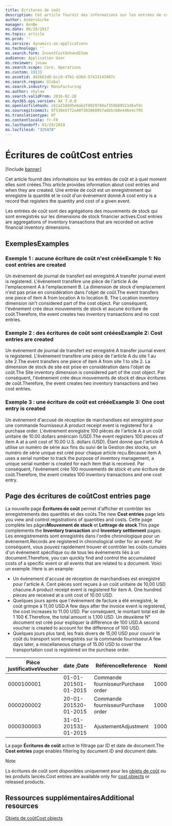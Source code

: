 ```yaml
---
title: Écritures de coût
description: Cet article fournit des informations sur les entrées de coût et à quel moment elles sont créées. Une entrée de coût est un enregistrement qui enregistre la quantité et le coût d'un événement donné.
author: AndersGirke
manager: AnnBe
ms.date: 06/20/2017
ms.topic: article
ms.prod: ''
ms.service: dynamics-ax-applications
ms.technology: ''
ms.search.form: InventCostOnhandItem
audience: Application User
ms.reviewer: josaw
ms.search.scope: Core, Operations
ms.custom: 19131
ms.assetid: dd2663d8-bcc0-47b1-b36d-57433143487c
ms.search.region: Global
ms.search.industry: Manufacturing
ms.author: shylaw
ms.search.validFrom: 2016-02-28
ms.dyn365.ops.version: AX 7.0.0
ms.openlocfilehash: cb1a218dd5e6ab3f8029788af359b89521d6afdc
ms.sourcegitcommit: 0f530e5f72a40f383868957a6b5cb0e446e4c795
ms.translationtype: HT
ms.contentlocale: fr-FR
ms.lasthandoff: 01/29/2019
ms.locfileid: "325478"
---
```

# <a name="cost-entries"></a><span data-ttu-id="b50b9-104">Écritures de coût</span><span class="sxs-lookup"><span data-stu-id="b50b9-104">Cost entries</span></span>

[!include [banner](../includes/banner.md)]

<span data-ttu-id="b50b9-105">Cet article fournit des informations sur les entrées de coût et à quel moment elles sont créées.</span><span class="sxs-lookup"><span data-stu-id="b50b9-105">This article provides information about cost entries and when they are created.</span></span> <span data-ttu-id="b50b9-106">Une entrée de coût est un enregistrement qui enregistre la quantité et le coût d'un événement donné.</span><span class="sxs-lookup"><span data-stu-id="b50b9-106">A cost entry is a record that registers the quantity and cost of a given event.</span></span>

<span data-ttu-id="b50b9-107">Les entrées de coût sont des agrégations des mouvements de stock qui sont enregistrés sur les dimensions de stock financier actives.</span><span class="sxs-lookup"><span data-stu-id="b50b9-107">Cost entries are aggregations of inventory transactions that are recorded on active financial inventory dimensions.</span></span>

## <a name="examples"></a><span data-ttu-id="b50b9-108">Exemples</span><span class="sxs-lookup"><span data-stu-id="b50b9-108">Examples</span></span>
### <a name="example-1-no-cost-entries-are-created"></a><span data-ttu-id="b50b9-109">Exemple 1 : aucune écriture de coût n'est créée</span><span class="sxs-lookup"><span data-stu-id="b50b9-109">Example 1: No cost entries are created</span></span>

<span data-ttu-id="b50b9-110">Un événement de journal de transfert est enregistré.</span><span class="sxs-lookup"><span data-stu-id="b50b9-110">A transfer journal event is registered.</span></span> <span data-ttu-id="b50b9-111">L'événement transfère une pièce de l'article A de l'emplacement A à l'emplacement B. La dimension de stock d'emplacement n'est pas prise en considération dans l'objet de coût.</span><span class="sxs-lookup"><span data-stu-id="b50b9-111">The event transfers one piece of item A from location A to location B. The Location inventory dimension isn't considered part of the cost object.</span></span> <span data-ttu-id="b50b9-112">Par conséquent, l'événement crée deux mouvements de stock et aucune écriture de coût.</span><span class="sxs-lookup"><span data-stu-id="b50b9-112">Therefore, the event creates two inventory transactions and no cost entries.</span></span>

### <a name="example-2-cost-entries-are-created"></a><span data-ttu-id="b50b9-113">Exemple 2 : des écritures de coût sont créées</span><span class="sxs-lookup"><span data-stu-id="b50b9-113">Example 2: Cost entries are created</span></span>

<span data-ttu-id="b50b9-114">Un événement de journal de transfert est enregistré.</span><span class="sxs-lookup"><span data-stu-id="b50b9-114">A transfer journal event is registered.</span></span> <span data-ttu-id="b50b9-115">L'événement transfère une pièce de l'article A du site 1 au site 2.</span><span class="sxs-lookup"><span data-stu-id="b50b9-115">The event transfers one piece of item A from site 1 to site 2.</span></span> <span data-ttu-id="b50b9-116">La dimension de stock de site est prise en considération dans l'objet de coût.</span><span class="sxs-lookup"><span data-stu-id="b50b9-116">The Site inventory dimension is considered part of the cost object.</span></span> <span data-ttu-id="b50b9-117">Par conséquent, l'événement crée deux mouvements de stock et deux écritures de coût.</span><span class="sxs-lookup"><span data-stu-id="b50b9-117">Therefore, the event creates two inventory transactions and two cost entries.</span></span>

### <a name="example-3-one-cost-entry-is-created"></a><span data-ttu-id="b50b9-118">Exemple 3 : une écriture de coût est créée</span><span class="sxs-lookup"><span data-stu-id="b50b9-118">Example 3: One cost entry is created</span></span>

<span data-ttu-id="b50b9-119">Un événement d'accusé de réception de marchandises est enregistré pour une commande fournisseur.</span><span class="sxs-lookup"><span data-stu-id="b50b9-119">A product receipt event is registered for a purchase order.</span></span> <span data-ttu-id="b50b9-120">L'événement enregistre 100 pièces de l'article A à un coût unitaire de 10.00 dollars américain (USD).</span><span class="sxs-lookup"><span data-stu-id="b50b9-120">The event registers 100 pieces of item A at a unit cost of 10.00 U.S. dollars (USD).</span></span> <span data-ttu-id="b50b9-121">Étant donné que l'article A utilise un numéro de série aux fins du suivi de la Gestion des stocks, un numéro de série unique est créé pour chaque article reçu.</span><span class="sxs-lookup"><span data-stu-id="b50b9-121">Because item A uses a serial number to track the purpose of inventory management, a unique serial number is created for each item that is received.</span></span> <span data-ttu-id="b50b9-122">Par conséquent, l'événement crée 100 mouvements de stock et une écriture de coût.</span><span class="sxs-lookup"><span data-stu-id="b50b9-122">Therefore, the event creates 100 inventory transactions and one cost entry.</span></span>

## <a name="cost-entries-page"></a><span data-ttu-id="b50b9-123">Page des écritures de coût</span><span class="sxs-lookup"><span data-stu-id="b50b9-123">Cost entries page</span></span>
<span data-ttu-id="b50b9-124">La nouvelle page **Écritures de coût** permet d'afficher et contrôler les enregistrements des quantités et des coûts.</span><span class="sxs-lookup"><span data-stu-id="b50b9-124">The new **Cost entries** page lets you view and control registrations of quantities and costs.</span></span> <span data-ttu-id="b50b9-125">Cette page complète les pâges**Mouvement de stock** et **Lettrage de stock**.</span><span class="sxs-lookup"><span data-stu-id="b50b9-125">This page complements the **Inventory transaction** and **Inventory settlement** pages.</span></span> <span data-ttu-id="b50b9-126">Les enregistrements sont enregistrés dans l'ordre chronologique pour un événement.</span><span class="sxs-lookup"><span data-stu-id="b50b9-126">Records are registered in chronological order for an event.</span></span> <span data-ttu-id="b50b9-127">Par conséquent, vous pouvez rapidement trouver et contrôler les coûts cumulés d'un événement spécifique ou de tous les événements liés à un document.</span><span class="sxs-lookup"><span data-stu-id="b50b9-127">Therefore, you can quickly find and control the accumulated costs of a specific event or all events that are related to a document.</span></span> <span data-ttu-id="b50b9-128">Voici un exemple :</span><span class="sxs-lookup"><span data-stu-id="b50b9-128">Here is an example:</span></span>

-   <span data-ttu-id="b50b9-129">Un événement d'accusé de réception de marchandises est enregistré pour l'article A. Cent pièces sont reçues à un coût unitaire de 10,00 USD chacune.</span><span class="sxs-lookup"><span data-stu-id="b50b9-129">A product receipt event is registered for item A. One hundred pieces are received at a unit cost of 10.00 USD.</span></span>
-   <span data-ttu-id="b50b9-130">Quelques jours après que l'événement de facture a été enregistré, le coût grimpe à 11,00 USD.</span><span class="sxs-lookup"><span data-stu-id="b50b9-130">A few days after the invoice event is registered, the cost increases to 11.00 USD.</span></span> <span data-ttu-id="b50b9-131">Par conséquent, le montant total est de 1 100 €.</span><span class="sxs-lookup"><span data-stu-id="b50b9-131">Therefore, the total amount is 1,100 USD.</span></span> <span data-ttu-id="b50b9-132">Un deuxième N° document est créé pour expliquer la différence de 100 USD.</span><span class="sxs-lookup"><span data-stu-id="b50b9-132">A second voucher is created to account for the difference of 100 USD.</span></span>
-   <span data-ttu-id="b50b9-133">Quelques jours plus tard, les frais divers de 15,00 USD pour couvrir le coût du transport sont enregistrés sur la commande fournisseur.</span><span class="sxs-lookup"><span data-stu-id="b50b9-133">A few days later, a miscellaneous charge of 15.00 USD to cover the transportation cost is registered on the purchase order.</span></span>

| <span data-ttu-id="b50b9-134">Pièce justificative</span><span class="sxs-lookup"><span data-stu-id="b50b9-134">Voucher</span></span> | <span data-ttu-id="b50b9-135">date ;</span><span class="sxs-lookup"><span data-stu-id="b50b9-135">Date</span></span>       | <span data-ttu-id="b50b9-136">Référence</span><span class="sxs-lookup"><span data-stu-id="b50b9-136">Reference</span></span>      | <span data-ttu-id="b50b9-137">Nombre</span><span class="sxs-lookup"><span data-stu-id="b50b9-137">Number</span></span> | <span data-ttu-id="b50b9-138">N° de traitement</span><span class="sxs-lookup"><span data-stu-id="b50b9-138">Lot ID</span></span>  | <span data-ttu-id="b50b9-139">Quantité</span><span class="sxs-lookup"><span data-stu-id="b50b9-139">Quantity</span></span> | <span data-ttu-id="b50b9-140">Montant</span><span class="sxs-lookup"><span data-stu-id="b50b9-140">Amount</span></span>  |
|---------|------------|----------------|--------|---------|---------------|----|
| <span data-ttu-id="b50b9-141">00001</span><span class="sxs-lookup"><span data-stu-id="b50b9-141">00001</span></span>   | <span data-ttu-id="b50b9-142">01-01-2015</span><span class="sxs-lookup"><span data-stu-id="b50b9-142">01-01-2015</span></span> | <span data-ttu-id="b50b9-143">Commande fournisseur</span><span class="sxs-lookup"><span data-stu-id="b50b9-143">Purchase order</span></span> | <span data-ttu-id="b50b9-144">100001</span><span class="sxs-lookup"><span data-stu-id="b50b9-144">100001</span></span> | <span data-ttu-id="b50b9-145">0000101</span><span class="sxs-lookup"><span data-stu-id="b50b9-145">0000101</span></span> | <span data-ttu-id="b50b9-146">100,00</span><span class="sxs-lookup"><span data-stu-id="b50b9-146">100.00</span></span>   | <span data-ttu-id="b50b9-147">1 000,00</span><span class="sxs-lookup"><span data-stu-id="b50b9-147">1000.00</span></span> |
| <span data-ttu-id="b50b9-148">00002</span><span class="sxs-lookup"><span data-stu-id="b50b9-148">00002</span></span>   | <span data-ttu-id="b50b9-149">20-01-2015</span><span class="sxs-lookup"><span data-stu-id="b50b9-149">20-01-2015</span></span> | <span data-ttu-id="b50b9-150">Commande fournisseur</span><span class="sxs-lookup"><span data-stu-id="b50b9-150">Purchase order</span></span> | <span data-ttu-id="b50b9-151">100001</span><span class="sxs-lookup"><span data-stu-id="b50b9-151">100001</span></span> | <span data-ttu-id="b50b9-152">0000101</span><span class="sxs-lookup"><span data-stu-id="b50b9-152">0000101</span></span> |          | <span data-ttu-id="b50b9-153">100,00</span><span class="sxs-lookup"><span data-stu-id="b50b9-153">100.00</span></span>  |
| <span data-ttu-id="b50b9-154">00003</span><span class="sxs-lookup"><span data-stu-id="b50b9-154">00003</span></span>   | <span data-ttu-id="b50b9-155">31-01-2015</span><span class="sxs-lookup"><span data-stu-id="b50b9-155">31-01-2015</span></span> | <span data-ttu-id="b50b9-156">Ajustement</span><span class="sxs-lookup"><span data-stu-id="b50b9-156">Adjustment</span></span>     | <span data-ttu-id="b50b9-157">100001</span><span class="sxs-lookup"><span data-stu-id="b50b9-157">100001</span></span> | <span data-ttu-id="b50b9-158">0000101</span><span class="sxs-lookup"><span data-stu-id="b50b9-158">0000101</span></span> |          | <span data-ttu-id="b50b9-159">15,00</span><span class="sxs-lookup"><span data-stu-id="b50b9-159">15.00</span></span>   |

<span data-ttu-id="b50b9-160">La page **Écritures de coût** active le filtrage par ID et date de document.</span><span class="sxs-lookup"><span data-stu-id="b50b9-160">The **Cost entries** page enables filtering by document ID and document date.</span></span> 

> [!NOTE]
> <span data-ttu-id="b50b9-161">Ls écritures de coût sont disponibles uniquement pour les [objets de coût](cost-object.md) ou les produits lancés.</span><span class="sxs-lookup"><span data-stu-id="b50b9-161">Cost entries are available only for [cost objects](cost-object.md) or released products.</span></span>

<a name="additional-resources"></a><span data-ttu-id="b50b9-162">Ressources supplémentaires</span><span class="sxs-lookup"><span data-stu-id="b50b9-162">Additional resources</span></span>
--------

[<span data-ttu-id="b50b9-163">Objets de coût</span><span class="sxs-lookup"><span data-stu-id="b50b9-163">Cost objects</span></span>](cost-object.md)



